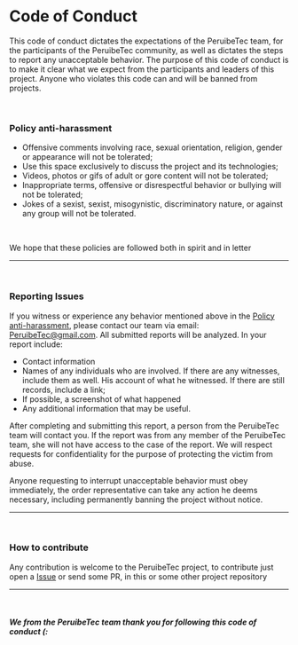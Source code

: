 # **Code of Conduct**

This code of conduct dictates the expectations of the PeruibeTec team, for the participants of the PeruibeTec community, as well as dictates the steps to report any unacceptable behavior. The purpose of this code of conduct is to make it clear what we expect from the participants and leaders of this project. Anyone who violates this code can and will be banned from projects.

<br>

### **Policy anti-harassment**

- Offensive comments involving race, sexual orientation, religion, gender or appearance will not be tolerated;
- Use this space exclusively to discuss the project and its technologies;
- Videos, photos or gifs of adult or gore content will not be tolerated;
- Inappropriate terms, offensive or disrespectful behavior or bullying will not be tolerated;
- Jokes of a sexist, sexist, misogynistic, discriminatory nature, or against any group will not be tolerated.

<br>

We hope that these policies are followed both in spirit and in letter

---

<br>

### **Reporting Issues**

If you witness or experience any behavior mentioned above in the [Policy anti-harassment](#policy-anti-harassment), please contact our team via email: PeruibeTec@gmail.com. All submitted reports will be analyzed. In your report include:

- Contact information
- Names of any individuals who are involved. If there are any witnesses, include them as well. His account of what he witnessed. If there are still records, include a link;
- If possible, a screenshot of what happened
- Any additional information that may be useful.

After completing and submitting this report, a person from the PeruibeTec team will contact you. If the report was from any member of the PeruibeTec team, she will not have access to the case of the report. We will respect requests for confidentiality for the purpose of protecting the victim from abuse.

Anyone requesting to interrupt unacceptable behavior must obey immediately, the order representative can take any action he deems necessary, including permanently banning the project without notice.

---

<br>

### **How to contribute**

Any contribution is welcome to the PeruibeTec project, to contribute just open a [Issue](https://github.com/PeruibeTEC/Mobile/issues) or send some PR, in this or some other project repository

---

<br>

#### *We from the PeruibeTec team thank you for following this code of conduct (:*
